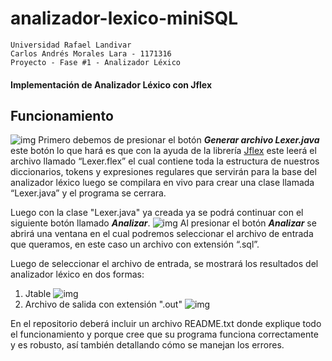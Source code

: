 # analizador-lexico-miniSQL
```
Universidad Rafael Landivar  
Carlos Andrés Morales Lara - 1171316  
Proyecto - Fase #1 - Analizador Léxico
```
#### Implementación de Analizador Léxico con Jflex
## Funcionamiento
![img](https://i.imgur.com/oBn4jVs.png)
Primero debemos de presionar el botón ***Generar archivo Lexer.java*** este botón lo que hará es que con la ayuda de la librería  [Jflex]( https://jflex.de/) este leerá el archivo llamado “Lexer.flex” el cual contiene toda la estructura de nuestros diccionarios, tokens y expresiones regulares que servirán para la base del analizador léxico luego se compilara en vivo para crear una clase llamada “Lexer.java” y el programa se cerrara.

Luego con la clase "Lexer.java" ya creada ya se podrá continuar con el siguiente botón llamado ***Analizar***.
![img](https://i.imgur.com/ncuycT8.png)
Al presionar el botón ***Analizar*** se abrirá una ventana en el cual podremos seleccionar el archivo de entrada que queramos, en este caso un archivo con extensión “.sql”.

Luego de seleccionar el archivo de entrada, se mostrará los resultados del analizador léxico en dos formas:
1. Jtable
![img](https://i.imgur.com/71vOZJx.png)
2. Archivo de salida con extensión ".out"
![img](https://i.imgur.com/o0A2WpS.png)


En el repositorio deberá incluir un archivo README.txt donde explique todo el funcionamiento y porque cree que su programa funciona correctamente y es robusto, así también detallando cómo se manejan los errores. 
 
